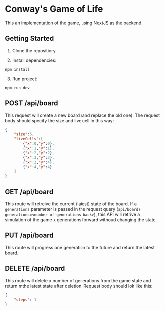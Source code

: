 # Conway's Game of Life

This an implementation of the game, using NextJS as the backend.

## Getting Started

1. Clone the repositiory

2. Install dependencies:
```console
npm install
```

3. Run project:
```console
npm run dev
```

## POST /api/board

This request will create a new board (and replace the old one). The request body should specify the size and live cell in this way:

```json
{
    "size":5,
    "liveCells":[
        {"x":0,"y":0},
        {"x":1,"y":1}, 
        {"x":2,"y":2}, 
        {"x":3,"y":3}, 
        {"x":3,"y":4},
        {"x":4,"y":4}
    ]
}
```

## GET /api/board

This route will retreive the current (latest) state of the board. If a ```generations``` parameter is passed in the request query (```api/board?generations=<number of generations back>```), this API will retrive a simulation of the game x generations forward withoud changing the state.

## PUT /api/board

This route will progress one generation to the future and return the latest board.

## DELETE /api/board

This route will delete x number of generations from the game state and return mthe latest state after deletion. Request body should lok like this:

```json
{
    "steps": 1
}
```